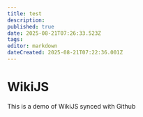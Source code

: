 ```yaml
---
title: test
description: 
published: true
date: 2025-08-21T07:26:33.523Z
tags: 
editor: markdown
dateCreated: 2025-08-21T07:22:36.001Z
---
```


# WikiJS
This is a demo of WikiJS synced with Github
